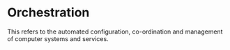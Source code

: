 # Orchestration
This refers to the automated configuration, co-ordination and management of computer systems and services.

